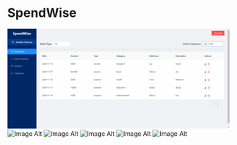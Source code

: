 # SpendWise

 ![Image Alt](https://github.com/anshita005/SpendWise/blob/main/spendWise1.png)
 ![Image Alt]()
  ![Image Alt]()
   ![Image Alt]()
    ![Image Alt]()
        ![Image Alt]()
